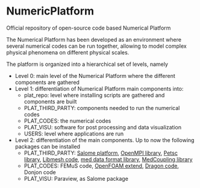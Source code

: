 # NumericPlatform
Official repository of open-source code based Numerical Platform

The Numerical Platform has been developed as an environment where several numerical
codes can be run together, allowing to model complex physical phenomena on different
physical scales. 

The platform is organized into a hierarchical set of levels, namely
* Level 0: main level of the Numerical Platform where the different components are gathered
* Level 1: differentiation of Numerical Platform main components into:
  * plat_repo: level where installing scripts are gathered and components are built
  * PLAT_THIRD_PARTY: components needed to run the numerical codes
  * PLAT_CODES: the numerical codes
  * PLAT_VISU: software for post processing and data visualization
  * USERS: level where applications are run
* Level 2: differentiation of the main components. Up to now the following packages can be installed
  * PLAT_THIRD_PARTY: 
      [Salome platform](http://www.salome-platform.org/),
      [OpenMPI library](https://www.open-mpi.org/),
      [Petsc library](https://www.mcs.anl.gov/petsc/),
      [Libmesh code](http://libmesh.github.io/),
      [med data format library](http://www.salome-platform.org/user-section/about/med),
      [MedCoupling library](http://docs.salome-platform.org/latest/dev/MEDCoupling/index.html)
  * PLAT_CODES:
      FEMuS code,
      [OpenFOAM extend](https://openfoamwiki.net/index.php/Main_Page),
      [Dragon code](http://www.oecd-nea.org/tools/abstract/detail/uscd1234/),
      Donjon code
  * PLAT_VISU:
      Paraview, as Salome package
  
